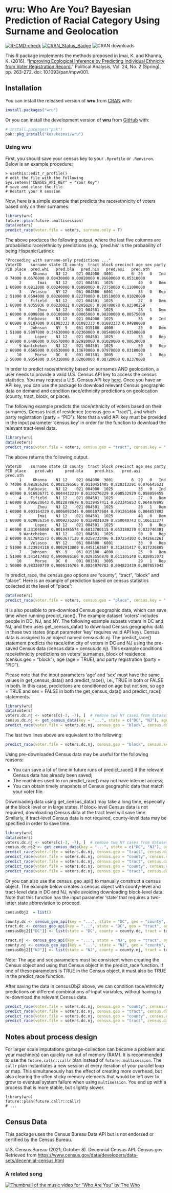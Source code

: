
<!-- README.md is generated from README.Rmd. Please edit that file -->

# wru: Who Are You? Bayesian Prediction of Racial Category Using Surname and Geolocation

[![R-CMD-check](https://github.com/kosukeimai/wru/actions/workflows/R-CMD-check.yaml/badge.svg)](https://github.com/kosukeimai/wru/actions/workflows/R-CMD-check.yaml)
[![CRAN_Status_Badge](https://www.r-pkg.org/badges/version-last-release/wru)](https://cran.r-project.org/package=wru)
![CRAN downloads](http://cranlogs.r-pkg.org/badges/grand-total/wru)

This R package implements the methods proposed in Imai, K. and Khanna,
K. (2016). “[Improving Ecological Inference by Predicting Individual
Ethnicity from Voter Registration
Record.](http://imai.princeton.edu/research/race.html)” Political
Analysis, Vol. 24, No. 2 (Spring), pp. 263-272. doi: 10.1093/pan/mpw001.

## Installation

You can install the released version of **wru** from
[CRAN](https://cran.r-project.org/package=wru) with:

``` r
install.packages("wru")
```

Or you can install the development version of **wru** from
[GitHub](https://github.com/kosukeimai/wru) with:

``` r
# install.packages("pak")
pak::pkg_install("kosukeimai/wru")
```

### Using wru

First, you should save your census key to your `.Rprofile` or
`.Renviron`. Below is an example procedure:

    > usethis::edit_r_profile()
    # edit the file with the following
    Sys.setenv("CENSUS_API_KEY" = "Your Key")
    # save and close the file
    # Restart your R session

Now, here is a simple example that predicts the race/ethnicity of voters
based only on their surnames.

``` r
library(wru)
future::plan(future::multisession)
data(voters)
predict_race(voter.file = voters, surname.only = T)
```

The above produces the following output, where the last five columns are
probabilistic race/ethnicity predictions (e.g., ‘pred.his’ is the
probability of being Hispanic/Latino):

    "Proceeding with surname-only predictions ..."
    VoterID    surname state CD county  tract block precinct age sex party PID place  pred.whi   pred.bla   pred.his   pred.asi   pred.oth
          1     Khanna    NJ 12    021 004000  3001        6  29   0   Ind   0 74000 0.0676000 0.00430000 0.00820000 0.86680000 0.05310000
          2       Imai    NJ 12    021 004501  1025           40   0   Dem   1 60900 0.0812000 0.00240000 0.06890000 0.73750000 0.11000000
          3    Velasco    NY 12    061 004800  6001           33   0   Rep   2 51000 0.0594000 0.00260000 0.82270000 0.10510000 0.01020000
          4    Fifield    NJ 12    021 004501  1025           27   0   Dem   1 60900 0.9355936 0.00220022 0.02850285 0.00780078 0.02590259
          5       Zhou    NJ 12    021 004501  1025           28   1   Dem   1 60900 0.0098000 0.00180000 0.00065000 0.98200000 0.00575000
          6   Ratkovic    NJ 12    021 004000  1025           35   0   Ind   0 60900 0.9187000 0.01083333 0.01083333 0.01083333 0.04880000
          7    Johnson    NY  9    061 015100  4000           25   0   Dem   1 51000 0.5897000 0.34630000 0.02360000 0.00540000 0.03500000
          8      Lopez    NJ 12    021 004501  1025           33   0   Rep   2 60900 0.0486000 0.00570000 0.92920000 0.01020000 0.00630000
          9 Wantchekon    NJ 12    021 004501  1025           50   0   Rep   2 60900 0.6665000 0.08530000 0.13670000 0.07970000 0.03180000
         10      Morse    DC  0    001 001301  3005           29   1   Rep   2 50000 0.9054000 0.04310000 0.02060000 0.00720000 0.02370000

In order to predict race/ethnicity based on surnames AND geolocation, a
user needs to provide a valid U.S. Census API key to access the census
statistics. You may request a U.S. Census API key
[here](http://api.census.gov/data/key_signup.html). Once you have an API
key, you can use the package to download relevant Census geographic data
on demand and condition race/ethnicity predictions on geolocation
(county, tract, block, or place).

The following example predicts the race/ethnicity of voters based on
their surnames, Census tract of residence (census.geo = “tract”), and
which party registration (party = “PID”). Note that a valid API key must
be provided in the input parameter ‘census.key’ in order for the
function to download the relevant tract-level data.

``` r
library(wru)
data(voters)
predict_race(voter.file = voters, census.geo = "tract", census.key = "...", party = "PID")
```

The above returns the following output.

    VoterID    surname state CD county  tract block precinct age sex party PID place    pred.whi     pred.bla     pred.his    pred.asi    pred.oth
          1     Khanna    NJ 12    021 004000  3001        6  29   0   Ind   0 74000 0.081856291 0.0021396565 0.0110451405 0.828313291 0.076645621
          6   Ratkovic    NJ 12    021 004000  1025           35   0   Ind   0 60900 0.916936771 0.0044432219 0.0120276229 0.008532929 0.058059455
          4    Fifield    NJ 12    021 004501  1025           27   0   Dem   1 60900 0.895620643 0.0022078678 0.0139457411 0.023345853 0.064879895
          5       Zhou    NJ 12    021 004501  1025           28   1   Dem   1 60900 0.003164229 0.0006092345 0.0001072684 0.991261466 0.004857802
          2       Imai    NJ 12    021 004501  1025           40   0   Dem   1 60900 0.029936354 0.0009275220 0.0129831039 0.850040743 0.106112277
          8      Lopez    NJ 12    021 004501  1025           33   0   Rep   2 60900 0.231046860 0.0016485574 0.6813780115 0.053180270 0.032746301
          9 Wantchekon    NJ 12    021 004501  1025           50   0   Rep   2 60900 0.817841573 0.0063677130 0.0258733496 0.107254103 0.042663261
          3    Velasco    NY 12    061 004800  6001           33   0   Rep   2 51000 0.223924118 0.0002913000 0.4451163607 0.313431417 0.017236805
          7    Johnson    NY  9    061 015100  4000           25   0   Dem   1 51000 0.241417483 0.6900686166 0.0293556870 0.011105140 0.028053073
         10      Morse    DC  0    001 001301  3005           29   1   Rep   2 50000 0.983300770 0.0006116706 0.0034070782 0.004823439 0.007857042

In predict_race, the census.geo options are “county”, “tract”, “block”
and “place”. Here is an example of prediction based on census statistics
collected at the level of “place”:

``` r
data(voters)
predict_race(voter.file = voters, census.geo = "place", census.key = "...", party = "PID")
```

It is also possible to pre-download Census geographic data, which can
save time when running predict_race(). The example dataset ‘voters’
includes people in DC, NJ, and NY. The following example subsets voters
in DC and NJ, and then uses get_census_data() to download Census
geographic data in these two states (input parameter ‘key’ requires
valid API key). Census data is assigned to an object named census.dc.nj.
The predict_race() statement predicts the race/ethnicity of voters in DC
and NJ using the pre-saved Census data (census.data = census.dc.nj).
This example conditions race/ethnicity predictions on voters’ surnames,
block of residence (census.geo = “block”), age (age = TRUE), and party
registration (party = “PID”).

Please note that the input parameters ‘age’ and ‘sex’ must have the same
values in get_census_data() and predict_race(), i.e., TRUE in both or
FALSE in both. In this case, predictions are conditioned on age but not
sex, so age = TRUE and sex = FALSE in both the get_census_data() and
predict_race() statements.

``` r
library(wru)
data(voters)
voters.dc.nj <- voters[c(-3, -7), ]  # remove two NY cases from dataset
census.dc.nj <- get_census_data(key = "...", state = c("DC", "NJ"), age = TRUE, sex = FALSE)  # create Census data object covering DC and NJ 
predict_race(voter.file = voters.dc.nj, census.geo = "block", census.data = census.dc.nj, age = TRUE, sex = FALSE, party = "PID")
```

The last two lines above are equivalent to the following:

``` r
predict_race(voter.file = voters.dc.nj, census.geo = "block", census.key = "...", age = TRUE, sex = FALSE, party = "PID")
```

Using pre-downloaded Census data may be useful for the following
reasons:

- You can save a lot of time in future runs of predict_race() if the
  relevant Census data has already been saved;
- The machines used to run predict_race() may not have internet access;
- You can obtain timely snapshots of Census geographic data that match
  your voter file.

Downloading data using get_census_data() may take a long time,
especially at the block level or in large states. If block-level Census
data is not required, downloading Census data at the tract level will
save time. Similarly, if tract-level Census data is not required,
county-level data may be specified in order to save time.

``` r
library(wru)
data(voters)
voters.dc.nj <- voters[c(-3, -7), ]  # remove two NY cases from dataset
census.dc.nj2 <- get_census_data(key = "...", state = c("DC", "NJ"), age = TRUE, sex = FALSE, census.geo = "tract")  
predict_race(voter.file = voters.dc.nj, census.geo = "tract", census.data = census.dc.nj2, party = "PID", age = TRUE, sex = FALSE)
predict_race(voter.file = voters.dc.nj, census.geo = "county", census.data = census.dc.nj2, age = TRUE, sex = FALSE)  # Pr(Race | Surname, County)
predict_race(voter.file = voters.dc.nj, census.geo = "tract", census.data = census.dc.nj2, age = TRUE, sex = FALSE)  # Pr(Race | Surname, Tract)
predict_race(voter.file = voters.dc.nj, census.geo = "county", census.data = census.dc.nj2, party = "PID", age = TRUE, sex = FALSE)  # Pr(Race | Surname, County, Party)
predict_race(voter.file = voters.dc.nj, census.geo = "tract", census.data = census.dc.nj2, party = "PID", age = TRUE, sex = FALSE)  # Pr(Race | Surname, Tract, Party)
```

Or you can also use the census_geo_api() to manually construct a census
object. The example below creates a census object with county-level and
tract-level data in DC and NJ, while avoiding downloading block-level
data. Note that this function has the input parameter ‘state’ that
requires a two-letter state abbreviation to proceed.

``` r
censusObj2  = list()

county.dc <- census_geo_api(key = "...", state = "DC", geo = "county", age = TRUE, sex = FALSE)
tract.dc <- census_geo_api(key = "...", state = "DC", geo = "tract", age = TRUE, sex = FALSE)
censusObj2[["DC"]] <- list(state = "DC", county = county.dc, tract = tract.dc, age = TRUE, sex = FALSE)

tract.nj <- census_geo_api(key = "...", state = "NJ", geo = "tract", age = TRUE, sex = FALSE)
county.nj <- census_geo_api(key = "...", state = "NJ", geo = "county", age = TRUE, sex = FALSE)
censusObj2[["NJ"]] <- list(state = "NJ", county = county.nj, tract = tract.nj, age = TRUE, sex = FALSE)
```

Note: The age and sex parameters must be consistent when creating the
Census object and using that Census object in the predict_race function.
If one of these parameters is TRUE in the Census object, it must also be
TRUE in the predict_race function.

After saving the data in censusObj2 above, we can condition
race/ethnicity predictions on different combinations of input variables,
without having to re-download the relevant Census data.

``` r
predict_race(voter.file = voters.dc.nj, census.geo = "county", census.data = censusObj2, age = TRUE, sex = FALSE)  # Pr(Race | Surname, County)
predict_race(voter.file = voters.dc.nj, census.geo = "tract", census.data = censusObj2, age = TRUE, sex = FALSE)  # Pr(Race | Surname, Tract)
predict_race(voter.file = voters.dc.nj, census.geo = "county", census.data = censusObj2, party = "PID", age = TRUE, sex = FALSE)  # Pr(Race | Surname, County, Party)
predict_race(voter.file = voters.dc.nj, census.geo = "tract", census.data = censusObj2, party = "PID", age = TRUE, sex = FALSE)  # Pr(Race | Surname, Tract, Party)
```

## Notes about process design

For larger scale imputations garbage-collection can become a problem and
your machine(s) can quickly run out of memory (RAM). It is recommended
to use the `future.callr::callr` plan instead of `future::multisession`.
The `callr` plan instantiates a new session at every iteration of your
parallel loop or map. This simultaneously has the effect of creating
more overhead, but also clearing the often sticky memory elements that
would be left over to grow to eventual system failure when using
`multisession`. You end up with a process that is more stable, but
slightly slower.

    library(wru)
    future::plan(future.callr::callr)
    # ...

## Census Data

This package uses the Census Bureau Data API but is not endorsed or
certified by the Census Bureau.

U.S. Census Bureau (2021, October 8). Decennial Census API. Census.gov.
Retrieved from
<https://www.census.gov/data/developers/data-sets/decennial-census.html>

### A related song

[![Thumbnail of the music video for “Who Are You” by The
Who](https://img.youtube.com/vi/PNbBDrceCy8/maxresdefault.jpg)](https://www.youtube.com/watch?v=PNbBDrceCy8)
